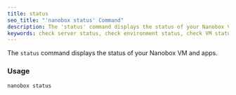 ```yaml
---
title: status
seo_title: "'nanobox status' Command"
description: The 'status' command displays the status of your Nanobox VM and apps.
keywords: check server status, check environment status, check VM status, check virtual machine status
---
```


The `status` command displays the status of your Nanobox VM and apps.

### Usage
```bash
nanobox status
```
